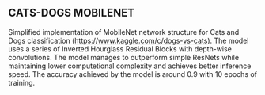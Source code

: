 ## CATS-DOGS MOBILENET

Simplified implementation of MobileNet network structure for Cats and Dogs classification (https://www.kaggle.com/c/dogs-vs-cats).
The model uses a series of Inverted Hourglass Residual Blocks with depth-wise convolutions. The model manages to outperform simple ResNets while maintaining lower computetional complexity and achieves better inference speed. The accuracy achieved by the model is around 0.9 with 10 epochs of training. 